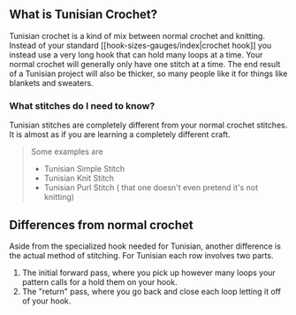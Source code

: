 ## What is Tunisian Crochet?
Tunisian crochet is a kind of mix between normal crochet and knitting. Instead of your standard [[hook-sizes-gauges/index|crochet hook]] you instead use a very long hook that can hold many loops at a time. Your normal crochet will generally only have one stitch at a time. The end result of a Tunisian project will also be thicker, so many people like it for things like blankets and sweaters. 

### What stitches do I need to know?
Tunisian stitches are completely different from your normal crochet stitches.  It is almost as if you are learning a completely different craft. 
>Some examples are
>* Tunisian Simple Stitch
>* Tunisian Knit Stitch 
>* Tunisian Purl Stitch ( that one doesn't even pretend it's not knitting)

## Differences from normal crochet
Aside from the specialized hook needed for Tunisian, another difference is the actual method of stitching. For Tunisian each row involves two parts. 

1. The initial forward pass, where you pick up however many loops your pattern calls for a hold them on your hook.
2. The "return" pass, where you go back and close each loop letting it off of your hook. 
